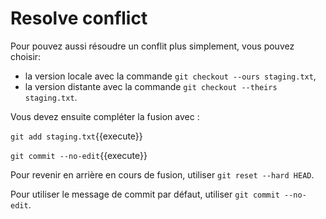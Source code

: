 # Resolve conflict

Pour pouvez aussi résoudre un conflit plus simplement, vous pouvez choisir:
- la version locale avec la commande `git checkout --ours staging.txt`,
- la version distante avec la commande `git checkout --theirs staging.txt`.

Vous devez ensuite compléter la fusion avec :

`git add staging.txt`{{execute}}

`git commit --no-edit`{{execute}}

Pour revenir en arrière en cours de fusion, utiliser `git reset --hard HEAD`.

Pour utiliser le message de commit par défaut, utiliser `git commit --no-edit`.
